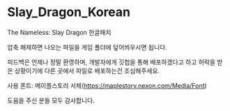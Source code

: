 # Slay_Dragon_Korean
The Nameless: Slay Dragon 한글패치

압축 해제하면 나오는 파일을 게임 폴더에 덮어씌우시면 됩니다.

피드백은 언제나 정말 환영하며, 개발자에게 깃헙을 통해 배포하겠다고 하고 허락을 받은 상황이기에 다른 곳에서 파일로 배포하는건 조심해주세요.

사용 폰트: 메이플스토리 서체(https://maplestory.nexon.com/Media/Font)

도움을 주신 분들 모두 감사합니다.
